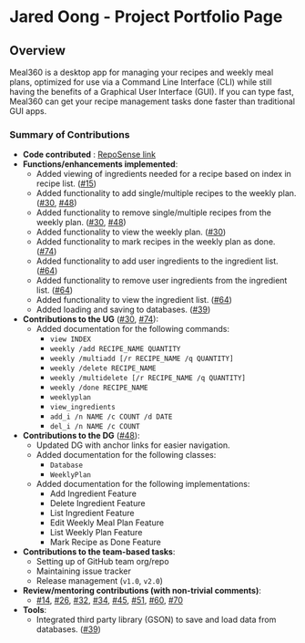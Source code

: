 # Jared Oong - Project Portfolio Page

## Overview

Meal360 is a desktop app for managing your recipes and weekly meal plans, optimized for use via a
Command Line Interface (CLI) while still having the benefits of a Graphical User Interface (GUI). If
you can type fast, Meal360 can get your recipe management tasks done faster than traditional GUI
apps.

### Summary of Contributions

* __Code
  contributed__ : [RepoSense link](https://nus-cs2113-ay2223s2.github.io/tp-dashboard/?search=jaredoong&breakdown=true)
* __Functions/enhancements implemented__:
    * Added viewing of ingredients needed for a recipe based on index in recipe
      list. ([#15](https://github.com/AY2223S2-CS2113-F10-3/tp/pull/15))
    * Added functionality to add single/multiple recipes to the weekly
      plan. ([#30](https://github.com/AY2223S2-CS2113-F10-3/tp/pull/30),
      [#48](https://github.com/AY2223S2-CS2113-F10-3/tp/pull/48))
    * Added functionality to remove single/multiple recipes from the weekly
      plan. ([#30](https://github.com/AY2223S2-CS2113-F10-3/tp/pull/30),
      [#48](https://github.com/AY2223S2-CS2113-F10-3/tp/pull/48))
    * Added functionality to view the weekly
      plan. ([#30](https://github.com/AY2223S2-CS2113-F10-3/tp/pull/30))
    * Added functionality to mark recipes in the weekly plan as
      done. ([#74](https://github.com/AY2223S2-CS2113-F10-3/tp/pull/74))
    * Added functionality to add user ingredients to the ingredient
      list. ([#64](https://github.com/AY2223S2-CS2113-F10-3/tp/pull/64))
    * Added functionality to remove user ingredients from the ingredient
      list. ([#64](https://github.com/AY2223S2-CS2113-F10-3/tp/pull/64))
    * Added functionality to view the ingredient
      list. ([#64](https://github.com/AY2223S2-CS2113-F10-3/tp/pull/64))
    * Added loading and saving to
      databases. ([#39](https://github.com/AY2223S2-CS2113-F10-3/tp/pull/39))
* __Contributions to the UG__ ([#30](https://github.com/AY2223S2-CS2113-F10-3/tp/pull/30),
  [#74](https://github.com/AY2223S2-CS2113-F10-3/tp/pull/74)):
    * Added documentation for the following commands:
        * `view INDEX`
        * `weekly /add RECIPE_NAME QUANTITY`
        * `weekly /multiadd [/r RECIPE_NAME /q QUANTITY]`
        * `weekly /delete RECIPE_NAME`
        * `weekly /multidelete [/r RECIPE_NAME /q QUANTITY]`
        * `weekly /done RECIPE_NAME`
        * `weeklyplan`
        * `view_ingredients`
        * `add_i /n NAME /c COUNT /d DATE`
        * `del_i /n NAME /c COUNT`
* __Contributions to the DG__ ([#48](https://github.com/AY2223S2-CS2113-F10-3/tp/pull/48)):
    * Updated DG with anchor links for easier navigation.
    * Added documentation for the following classes:
        * `Database`
        * `WeeklyPlan`
    * Added documentation for the following implementations:
        * Add Ingredient Feature
        * Delete Ingredient Feature
        * List Ingredient Feature
        * Edit Weekly Meal Plan Feature
        * List Weekly Plan Feature
        * Mark Recipe as Done Feature
* __Contributions to the team-based tasks__:
    * Setting up of GitHub team org/repo
    * Maintaining issue tracker
    * Release management (`v1.0`, `v2.0`)
* __Review/mentoring contributions (with non-trivial comments)__:
    * [#14](https://github.com/AY2223S2-CS2113-F10-3/tp/pull/14),
      [#26](https://github.com/AY2223S2-CS2113-F10-3/tp/pull/26),
      [#32](https://github.com/AY2223S2-CS2113-F10-3/tp/pull/32),
      [#34](https://github.com/AY2223S2-CS2113-F10-3/tp/pull/34),
      [#45](https://github.com/AY2223S2-CS2113-F10-3/tp/pull/45),
      [#51](https://github.com/AY2223S2-CS2113-F10-3/tp/pull/51),
      [#60](https://github.com/AY2223S2-CS2113-F10-3/tp/pull/60),
      [#70](https://github.com/AY2223S2-CS2113-F10-3/tp/pull/70)
* __Tools__:
    * Integrated third party library (GSON) to save and load data from
      databases. ([#39](https://github.com/AY2223S2-CS2113-F10-3/tp/pull/39))